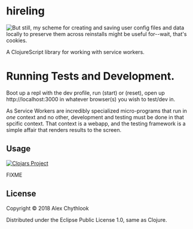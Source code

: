 # hireling

![But still, my scheme for creating and saving user config files and data locally to preserve them across reinstalls might be useful for--wait, that's cookies.][xkcd]

A ClojureScript library for working with service workers.

# Running Tests and Development.

Boot up a repl with the dev profile, run (start) or (reset), open up
http://localhost:3000 in whatever browser(s) you wish to test/dev in.

As Service Workers are incredibly specialized micro-programs that run
in *one* context and no other, development and testing must be done in
that spcific context. That context is a webapp, and the testing
framework is a simple affair that renders results to the screen.

## Usage

[![Clojars Project](https://img.shields.io/clojars/v/hireling.svg)](https://clojars.org/hireling)

FIXME

## License

Copyright © 2018 Alex Chythlook

Distributed under the Eclipse Public License 1.0, same as Clojure.

[xkcd]: https://imgs.xkcd.com/comics/installing.png